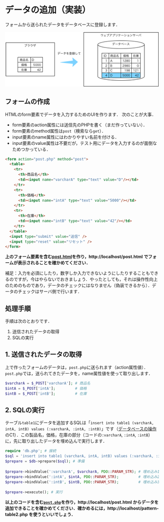 # データの追加（実装）

フォームから送られたデータをデータベースに登録します．

![](pattern-post.png)

## フォームの作成

HTMLのform要素でデータを入力するためのUIを作ります．
次のことが大事．

* form要素のaction属性には送信先のPHPを書く（まだ作っていない）．
* form要素のmethod属性は`post`（検索なら`get`）．
* input要素のname属性にはわかりやすい名前を付ける．
* input要素のvalue属性は不要だが，テスト用にデータを入力するのが面倒なためつかっている．

```html
<form action="post.php" method="post">
  <table>
    <tr>
      <th>商品名</th>
      <td><input name="varcharA" type="text" value="D"/></td>
    </tr>
    <tr>
      <th>価格</th>
      <td><input name="intA" type="text" value="5000"/></td>
    </tr>
    <tr>
      <th>在庫</th>
      <td><input name="intB" type="text" value="42"/></td>
    </tr>
  </table>
  <input type="submit" value="送信" />
  <input type="reset" value="リセット" />
</form>
```

**上のフォーム要素を含む[post.html](post.html)を作り，http://localhost/post.html でフォームが表示されることを確かめてください．**

補足：入力を必須にしたり，数字しか入力できないようにしたりすることもできるのですが，今はやらないでおきましょう．やったとしても，それは操作性向上のためのものであり，データのチェックにはなりません（偽装できるから）．データのチェックはサーバ側で行います．

## 処理手順

手順は次のとおりです．

1. 送信されたデータの取得
1. SQLの実行

## 1. 送信されたデータの取得

上で作ったフォームのデータは，`post.php`に送られます（action属性値）．
`post.php`では，送られてきたデータを，name属性値を使って取り出します．

```php
$varcharA = $_POST['varcharA']; # 商品名
$intA = $_POST['intA'];         # 価格
$intB = $_POST['intB'];         # 在庫
```

## 2. SQLの実行

テーブル`table1`にデータを追加するSQLは「`insert into table1 (varcharA, intA, intB) values (:varcharA, :intA, :intB)`」です（[データベースの操作](sql.md)のC1）．この製品名，価格，在庫の部分（コードの`:varcharA`, `:intA`, `:intB`）に，先に取り出したデータを埋め込んで実行します．

```php
require 'db.php'; # 接続
$sql = 'insert into table1 (varcharA, intA, intB) values (:varcharA, :intA, :intB)';
$prepare = $db->prepare($sql); # 準備

$prepare->bindValue(':varcharA', $varcharA, PDO::PARAM_STR); # 埋め込み1
$prepare->bindValue(':intA', $intA, PDO::PARAM_STR);         # 埋め込み2
$prepare->bindValue(':intB', $intB, PDO::PARAM_STR);         # 埋め込み3

$prepare->execute(); # 実行
```

**以上のコードを含む[`post.php`](post.php)を作り，http://localhost/post.html からデータを追加できることを確かめてください．確かめるには，http://localhost/pattern-table2.php を使うといいでしょう．**